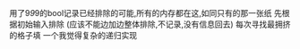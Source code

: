 用了9*9*9的bool记录已经排除的可能,所有的内存都在这,如同只有的那一张纸
先根据初始输入排除
(应该不能边加边整体排除,不记录,没有信息回去)
每次寻找最拥挤的格子填
一个我觉得复杂的递归实现

